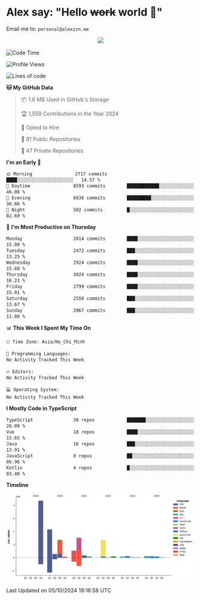 # Alex say: "Hello ~~work~~ world 🐾"
Email me to: `personal@alexzvn.me`


<p align=center>
  <a href="https://skillicons.dev">
    <img src="https://skillicons.dev/icons?i=ts,js,php,nodejs,bun,vue,nuxt,react,svelte,tauri,laravel,rust,mongodb,docker,electron,redis,rabbitmq,tailwind,git,cloudflare,elysia,mysql,nginx,rollupjs,sentry,ubuntu,yarn,html,css,vite" />
  </a>
</p>

<!--START_SECTION:waka-->
![Code Time](http://img.shields.io/badge/Code%20Time-1%2C066%20hrs%2055%20mins-blue)

![Profile Views](http://img.shields.io/badge/Profile%20Views-1-blue)

![Lines of code](https://img.shields.io/badge/From%20Hello%20World%20I%27ve%20Written-12.5%20million%20lines%20of%20code-blue)

**🐱 My GitHub Data** 

> 📦 1.6 MB Used in GitHub's Storage 
 > 
> 🏆 1,559 Contributions in the Year 2024
 > 
> 💼 Opted to Hire
 > 
> 📜 81 Public Repositories 
 > 
> 🔑 47 Private Repositories 
 > 
**I'm an Early 🐤** 

```text
🌞 Morning                2717 commits        ████░░░░░░░░░░░░░░░░░░░░░   14.57 % 
🌆 Daytime                8593 commits        ████████████░░░░░░░░░░░░░   46.08 % 
🌃 Evening                6838 commits        █████████░░░░░░░░░░░░░░░░   36.66 % 
🌙 Night                  502 commits         █░░░░░░░░░░░░░░░░░░░░░░░░   02.69 % 
```
📅 **I'm Most Productive on Thursday** 

```text
Monday                   2814 commits        ████░░░░░░░░░░░░░░░░░░░░░   15.09 % 
Tuesday                  2472 commits        ███░░░░░░░░░░░░░░░░░░░░░░   13.25 % 
Wednesday                2924 commits        ████░░░░░░░░░░░░░░░░░░░░░   15.68 % 
Thursday                 3024 commits        ████░░░░░░░░░░░░░░░░░░░░░   16.21 % 
Friday                   2799 commits        ████░░░░░░░░░░░░░░░░░░░░░   15.01 % 
Saturday                 2550 commits        ███░░░░░░░░░░░░░░░░░░░░░░   13.67 % 
Sunday                   2067 commits        ███░░░░░░░░░░░░░░░░░░░░░░   11.08 % 
```


📊 **This Week I Spent My Time On** 

```text
🕑︎ Time Zone: Asia/Ho_Chi_Minh

💬 Programming Languages: 
No Activity Tracked This Week

🔥 Editors: 
No Activity Tracked This Week

💻 Operating System: 
No Activity Tracked This Week
```

**I Mostly Code in TypeScript** 

```text
TypeScript               30 repos            ███████░░░░░░░░░░░░░░░░░░   26.09 % 
Vue                      18 repos            ████░░░░░░░░░░░░░░░░░░░░░   15.65 % 
Java                     16 repos            ███░░░░░░░░░░░░░░░░░░░░░░   13.91 % 
JavaScript               8 repos             ██░░░░░░░░░░░░░░░░░░░░░░░   06.96 % 
Kotlin                   4 repos             █░░░░░░░░░░░░░░░░░░░░░░░░   03.48 % 
```



**Timeline**

![Lines of Code chart](https://raw.githubusercontent.com/alexzvn/alexzvn/main/assets/bar_graph.png)


 Last Updated on 05/10/2024 19:18:58 UTC
<!--END_SECTION:waka-->
